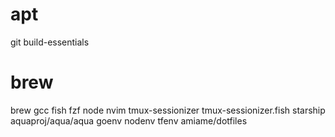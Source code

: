 # apt
git
build-essentials

# brew
brew
gcc
fish
fzf
node
nvim
tmux-sessionizer
tmux-sessionizer.fish
starship
aquaproj/aqua/aqua
goenv
nodenv
tfenv
amiame/dotfiles
